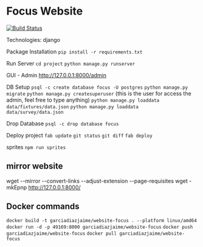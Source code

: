 Focus Website
====

[![Build Status](https://travis-ci.org/garciadiazjaime/website-focus.svg)](https://travis-ci.org/garciadiazjaime/website-focus)


Technologies:
django


Package Installation
`pip install -r requirements.txt`

Run Server
`cd project`
`python manage.py runserver`

GUI - Admin
http://127.0.0.1:8000/admin

DB Setup
`psql -c create database focus -U postgres`
`python manage.py migrate`
`python manage.py createsuperuser` (this is the user for access the admin, feel free to type anything)
`python manage.py loaddata data/fixtures/data.json`
`python manage.py loaddata data/survey/data.json`

Drop Database
`psql -c drop database focus`

Deploy project
`fab update`
`git status`
`git diff`
`fab deploy`

sprites
`npm run sprites`

## mirror website
wget --mirror --convert-links --adjust-extension --page-requisites
wget -mkEpnp http://127.0.0.1:8000/

## Docker commands
`docker build -t garciadiazjaime/website-focus . --platform linux/amd64`
`docker run -d -p 49169:8000 garciadiazjaime/website-focus`
`docker push garciadiazjaime/website-focus`
`docker pull garciadiazjaime/website-focus`
